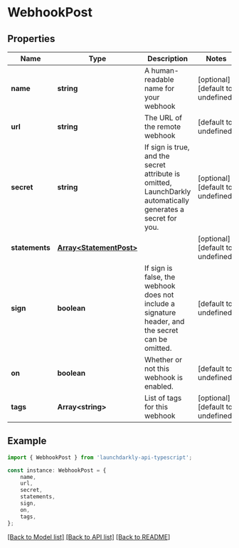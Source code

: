 # WebhookPost


## Properties

Name | Type | Description | Notes
------------ | ------------- | ------------- | -------------
**name** | **string** | A human-readable name for your webhook | [optional] [default to undefined]
**url** | **string** | The URL of the remote webhook | [default to undefined]
**secret** | **string** | If sign is true, and the secret attribute is omitted, LaunchDarkly automatically generates a secret for you. | [optional] [default to undefined]
**statements** | [**Array&lt;StatementPost&gt;**](StatementPost.md) |  | [optional] [default to undefined]
**sign** | **boolean** | If sign is false, the webhook does not include a signature header, and the secret can be omitted. | [default to undefined]
**on** | **boolean** | Whether or not this webhook is enabled. | [default to undefined]
**tags** | **Array&lt;string&gt;** | List of tags for this webhook | [optional] [default to undefined]

## Example

```typescript
import { WebhookPost } from 'launchdarkly-api-typescript';

const instance: WebhookPost = {
    name,
    url,
    secret,
    statements,
    sign,
    on,
    tags,
};
```

[[Back to Model list]](../README.md#documentation-for-models) [[Back to API list]](../README.md#documentation-for-api-endpoints) [[Back to README]](../README.md)
